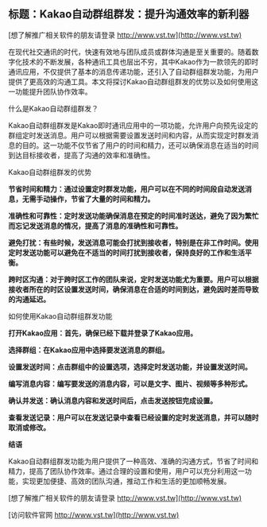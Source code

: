 ## **标题：Kakao自动群组群发：提升沟通效率的新利器**

[想了解推广相关软件的朋友请登录 http://www.vst.tw](http://www.vst.tw)

在现代社交通讯的时代，快速有效地与团队成员或群体沟通是至关重要的。随着数字化技术的不断发展，各种通讯工具也层出不穷，其中Kakao作为一款领先的即时通讯应用，不仅提供了基本的消息传递功能，还引入了自动群组群发功能，为用户提供了更高效的沟通工具。本文将探讨Kakao自动群组群发的优势以及如何使用这一功能提升团队协作效率。

什么是Kakao自动群组群发？

Kakao自动群组群发是Kakao即时通讯应用中的一项功能，允许用户向预先设定的群组定时发送消息。用户可以根据需要设置发送时间和内容，从而实现定时群发消息的目的。这一功能不仅节省了用户的时间和精力，还可以确保消息在适当的时间到达目标接收者，提高了沟通的效率和准确性。

Kakao自动群组群发的优势

**节省时间和精力：通过设置定时群发功能，用户可以在不同的时间段自动发送消息，无需手动操作，节省了大量的时间和精力。**

**准确性和可靠性：定时发送功能确保消息在预定的时间准时送达，避免了因为繁忙而忘记发送消息的情况，提高了消息的准确性和可靠性。**

**避免打扰：有些时候，发送消息可能会打扰到接收者，特别是在非工作时间。使用定时发送功能可以避免在不适当的时间打扰到接收者，保持良好的工作和生活平衡。**

**跨时区沟通：对于跨时区工作的团队来说，定时发送功能尤为重要。用户可以根据接收者所在的时区设置发送时间，确保消息在合适的时间到达，避免因时差而导致的沟通延迟。**

如何使用Kakao自动群组群发功能

**打开Kakao应用：首先，确保已经下载并登录了Kakao应用。**

**选择群组：在Kakao应用中选择要发送消息的群组。**

**设置发送时间：点击群组中的设置选项，选择定时发送功能，并设置发送时间。**

**编写消息内容：编写要发送的消息内容，可以是文字、图片、视频等多种形式。**

**确认并发送：确认消息内容和发送时间后，点击发送按钮完成设置。**

**查看发送记录：用户可以在发送记录中查看已经设置的定时发送消息，并可以随时取消或修改。**

**结语**

Kakao自动群组群发功能为用户提供了一种高效、准确的沟通方式，节省了时间和精力，提高了团队协作效率。通过合理的设置和使用，用户可以充分利用这一功能，实现更加便捷、高效的团队沟通，推动工作和生活的更加顺畅发展。

[想了解推广相关软件的朋友请登录 http://www.vst.tw](http://www.vst.tw)


[访问软件官网 http://www.vst.tw](http://www.vst.tw)
